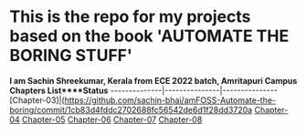 # This is the repo for my projects based on the book 'AUTOMATE THE BORING STUFF' 

**I am Sachin Shreekumar, Kerala from ECE 2022 batch, Amritapuri Campus**
**Chapters List****Status**
--------------|---------------|---------------
[Chapter-03]|(https://github.com/sachin-bhai/amFOSS-Automate-the-boring/commit/1cb83d4fddc2702688fc56542de6d1f28dd3720a
[Chapter-04](https://github.com/sachin-bhai/amFOSS-Automate-the-boring/tree/master/Chapter%204)
[Chapter-05](https://github.com/sachin-bhai/amFOSS-Automate-the-boring/commit/1cb83d4fddc2702688fc56542de6d1f28dd3720a)
[Chapter-06](https://github.com/sachin-bhai/amFOSS-Automate-the-boring/tree/master/Chapter%206)
[Chapter-07](https://github.com/sachin-bhai/amFOSS-Automate-the-boring/tree/master/Chapter%207)
[Chapter-08](https://github.com/sachin-bhai/amFOSS-Automate-the-boring/tree/master/Chapter%208)
